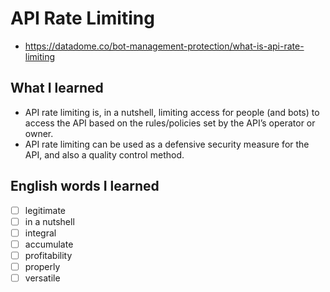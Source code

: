 # API Rate Limiting
- https://datadome.co/bot-management-protection/what-is-api-rate-limiting

## What I learned
- API rate limiting is, in a nutshell, limiting access for people (and bots) to access the API based on the rules/policies set by the API’s operator or owner.
- API rate limiting can be used as a defensive security measure for the API, and also a quality control method. 

## English words I learned
- [ ] legitimate
- [ ] in a nutshell
- [ ] integral
- [ ] accumulate
- [ ] profitability
- [ ] properly
- [ ] versatile
